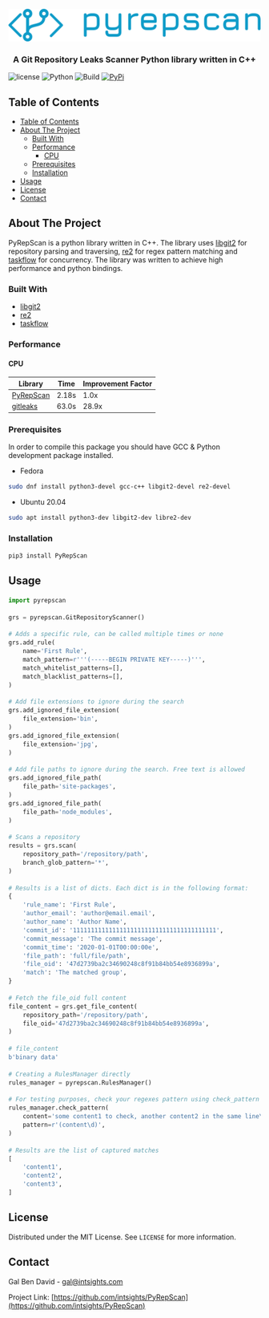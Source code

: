 <p align="center">
    <a href="https://github.com/intsights/PyRepScan">
        <img src="https://raw.githubusercontent.com/intsights/PyRepScan/master/images/logo.png" alt="Logo">
    </a>
    <h3 align="center">
        A Git Repository Leaks Scanner Python library written in C++
    </h3>
</p>

![license](https://img.shields.io/badge/MIT-License-blue)
![Python](https://img.shields.io/badge/Python-3.6%20%7C%203.7%20%7C%203.8%20%7C%20pypy3-blue)
![Build](https://github.com/intsights/PyRepScan/workflows/Build/badge.svg)
[![PyPi](https://img.shields.io/pypi/v/PyRepScan.svg)](https://pypi.org/project/PyRepScan/)

## Table of Contents

- [Table of Contents](#table-of-contents)
- [About The Project](#about-the-project)
  - [Built With](#built-with)
  - [Performance](#performance)
    - [CPU](#cpu)
  - [Prerequisites](#prerequisites)
  - [Installation](#installation)
- [Usage](#usage)
- [License](#license)
- [Contact](#contact)


## About The Project

PyRepScan is a python library written in C++. The library uses [libgit2](https://github.com/libgit2/libgit2) for repository parsing and traversing, [re2](https://github.com/google/re2) for regex pattern matching and [taskflow](https://github.com/taskflow/taskflow) for concurrency. The library was written to achieve high performance and python bindings.


### Built With

* [libgit2](https://github.com/libgit2/libgit2)
* [re2](https://github.com/google/re2)
* [taskflow](https://github.com/taskflow/taskflow)


### Performance

#### CPU
| Library | Time | Improvement Factor |
| ------------- | ------------- | ------------- |
| [PyRepScan](https://github.com/intsights/PyRepScan) | 2.18s | 1.0x |
| [gitleaks](https://github.com/zricethezav/gitleaks) | 63.0s | 28.9x |


### Prerequisites

In order to compile this package you should have GCC & Python development package installed.
* Fedora
```sh
sudo dnf install python3-devel gcc-c++ libgit2-devel re2-devel
```
* Ubuntu 20.04
```sh
sudo apt install python3-dev libgit2-dev libre2-dev
```

### Installation

```sh
pip3 install PyRepScan
```


## Usage

```python
import pyrepscan

grs = pyrepscan.GitRepositoryScanner()

# Adds a specific rule, can be called multiple times or none
grs.add_rule(
    name='First Rule',
    match_pattern=r'''(-----BEGIN PRIVATE KEY-----)''',
    match_whitelist_patterns=[],
    match_blacklist_patterns=[],
)

# Add file extensions to ignore during the search
grs.add_ignored_file_extension(
    file_extension='bin',
)
grs.add_ignored_file_extension(
    file_extension='jpg',
)

# Add file paths to ignore during the search. Free text is allowed
grs.add_ignored_file_path(
    file_path='site-packages',
)
grs.add_ignored_file_path(
    file_path='node_modules',
)

# Scans a repository
results = grs.scan(
    repository_path='/repository/path',
    branch_glob_pattern='*',
)

# Results is a list of dicts. Each dict is in the following format:
{
    'rule_name': 'First Rule',
    'author_email': 'author@email.email',
    'author_name': 'Author Name',
    'commit_id': '1111111111111111111111111111111111111111',
    'commit_message': 'The commit message',
    'commit_time': '2020-01-01T00:00:00e',
    'file_path': 'full/file/path',
    'file_oid': '47d2739ba2c34690248c8f91b84bb54e8936899a',
    'match': 'The matched group',
}

# Fetch the file_oid full content
file_content = grs.get_file_content(
    repository_path='/repository/path',
    file_oid='47d2739ba2c34690248c8f91b84bb54e8936899a',
)

# file_content
b'binary data'

# Creating a RulesManager directly
rules_manager = pyrepscan.RulesManager()

# For testing purposes, check your regexes pattern using check_pattern function
rules_manager.check_pattern(
    content='some content1 to check, another content2 in the same line\nanother content3 in another line\n',
    pattern=r'(content\d)',
)

# Results are the list of captured matches
[
    'content1',
    'content2',
    'content3',
]
```


## License

Distributed under the MIT License. See `LICENSE` for more information.


## Contact

Gal Ben David - gal@intsights.com

Project Link: [https://github.com/intsights/PyRepScan](https://github.com/intsights/PyRepScan)
